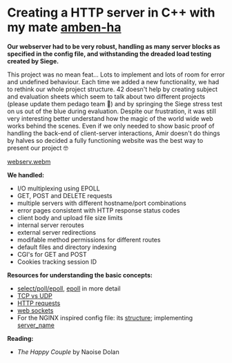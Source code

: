 # Creating a HTTP server in C++ with my mate [amben-ha](https://github.com/AmYre)

**Our webserver had to be very robust, handling as many server blocks as specified in the config file, and withstanding the dreaded load testing created by Siege.**

This project was no mean feat... Lots to implement and lots of room for error and undefined behaviour. Each time we added a new functionality, we had to rethink our whole project structure. 42 doesn't help by creating subject and evaluation sheets which seem to talk about two different projects (please update them pedago team :pray:) and by springing the Siege stress test on us out of the blue during evaluation. Despite our frustration, it was still very interesting better understand how the magic of the world wide web works behind the scenes. Even if we only needed to show basic proof of handling the back-end of client-server interactions, Amir doesn't do things by halves so decided a fully functioning website was the best way to present our project :nerd_face:

[webserv.webm](https://github.com/user-attachments/assets/35649ce5-3a3b-407d-9c9e-be4cb451e84e)

**We handled:**
- I/O multiplexing using EPOLL
- GET, POST and DELETE requests
- multiple servers with different hostname/port combinations
- error pages consistent with HTTP response status codes
- client body and upload file size limits
- internal server reroutes
- external server redirections
- modifable method permissions for different routes
- default files and directory indexing
- CGI's for GET and POST
- Cookies tracking session ID

**Resources for understanding the basic concepts:**
- [select/poll/epoll](https://www.youtube.com/watch?v=H9N_l85TpnI), [epoll](https://copyconstruct.medium.com/the-method-to-epolls-madness-d9d2d6378642) in more detail
- [TCP vs UDP](https://www.youtube.com/watch?v=uwoD5YsGACg)
- [HTTP requests](https://www.youtube.com/watch?v=-Zea7GB2OwA)
- [web sockets](https://www.youtube.com/watch?v=pnj3Jbho5Ck)
- For the NGINX inspired config file: its [structure](http://nginx.org/en/docs/beginners_guide.html); implementing [server_name](https://statuslist.app/nginx/server_name/)

**Reading:**
- _The Happy Couple_ by Naoise Dolan
